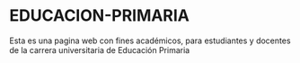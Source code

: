 # EDUCACION-PRIMARIA
Esta es una pagina web con fines académicos, para estudiantes y docentes de la carrera universitaria de Educación Primaria

